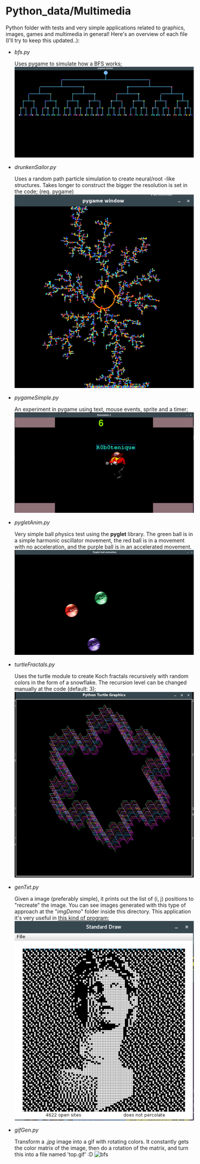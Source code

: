 # Python_data/Multimedia

Python folder with tests and very simple applications related to graphics, images, games and multimedia in general!
Here's an overview of each file (I'll try to keep this updated..):

- *bfs.py*

    Uses pygame to simulate how a BFS works;
    ![bfs](imgDemo/bfs.png)

- *drunkenSailor.py*

    Uses a random path particle simulation to create neural/root -like structures. Takes longer to construct the bigger the resolution is set in the code; (req. pygame)
    ![bfs](imgDemo/drunkenSailor.png)

- *pygameSimple.py*

    An experiment in pygame using text, mouse events, sprite and a timer;
    ![bfs](imgDemo/pygameSimple.png)

- *pygletAnim.py*

    Very simple ball physics test using the **pyglet** library. The green ball is in a simple harmonic oscillator movement, the red ball is in a movement with no acceleration, and the purple ball is in an accelerated movement.
    ![bfs](imgDemo/pygletAnim.png)

- *turtleFractals.py*

    Uses the turtle module to create Koch fractals recursively with random colors in the form of a snowflake. The recursion level can be changed manually at the code (default: 3);
    ![bfs](imgDemo/turtleFractals.png)

- *genTxt.py*

    Given a image (preferably simple), it prints out the list of (i, j) positions to "recreate" the image. You can see images generated with this type of approach at the "*imgDemo*" folder inside this directory. This application it's very useful in [this kind of program](https://github.com/robotenique/intermediateProgramming/tree/master/MAC0323/EP5);
    ![bfs](imgDemo/genTxt.png)

- *gifGen.py*

    Transform a *.jpg* image into a gif with rotating colors. It constantly gets the color matrix of the image, then do a rotation of the matrix, and turn this into a file named 'top.gif' :D
    ![bfs](imgDemo/gifGen.gif)
